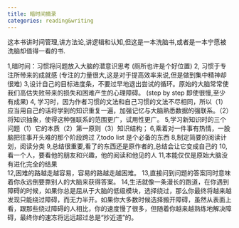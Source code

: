 ```yaml
---
title: 暗时间摘录
categories: reading&writing
---
```


这本书讲时间管理,讲方法论,讲逻辑和认知,但这是一本洗脑书,或者是一本宁愿被洗脑却值得一看的书.


1,暗时间：习惯将问题放入大脑的潜意识思考  (厕所也许是个好位置)
2, 习惯于专注所带来的成就感    (专注的力量很大,这是对于提高效率来说,但是做到集中精神却很难)
3,设计自己的目标进度条，不要过早地退出尝试的循环。原始的大脑常常使我们高估失败带来的损失和困难产生的心理障碍。 (step by step 即使很慢,至少有成果) 
4, 学习时，因为作者习惯的文法和自己习惯的文法不尽相同，所以（1）应当用自己的话将学到的知识重复一遍，加强记忆与大脑熟悉数据的强联系。（2）将知识抽象，使得这种强联系的范围更广，试用性更广。 
5,学习新知识时的三个问题（1）它的本质（2）第一原则（3）知识结构； 
6,乘着对一件事有热情，一股脑把往事开头难的那个阶段跨过 
7,todo list 是个必备的东西
8,制定简要的阅读计划，阅读分类 
9,总结很重要,看了的东西还是原作者的,总结会让它变成自己的
10,看一个人，要看他的朋友和兴趣，他的阅读和他见的人 
11,本能仅仅是原始大脑没有进化完全的结果     
12,困难的路越走越容易，容易的路越走越困难。 
13,直接问到问题的答案同时意味着你永远倒要靠别人的大脑来获得答案。 
14,生活就像一条漫长的跑道，在你遇到障碍的时候，如果你总是屈从于大脑的低级模块，选择绕过，那么你最终将越来越发现只能绕过障碍，而无力半开。如果你大多数时候选择搬开障碍，虽然从表面上看，跟那些绕过障碍的人相比，你的速度慢了很多，但随着你越来越熟练地解决障碍，最终你的速冻将远远超过总是“抄近道”的。   